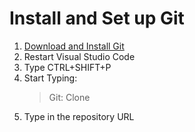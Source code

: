 # Install and Set up Git

1. [Download and Install Git](https://git-scm.com/downloads)
2. Restart Visual Studio Code
3. Type CTRL+SHIFT+P
4. Start Typing:
    > Git: Clone
5. Type in the repository URL


